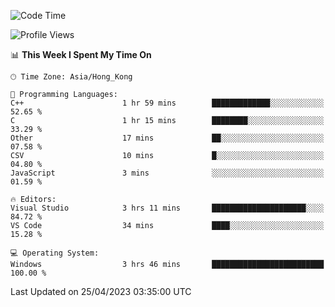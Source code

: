 <!--START_SECTION:waka-->
![Code Time](http://img.shields.io/badge/Code%20Time-54%20hrs%2024%20mins-blue)

![Profile Views](http://img.shields.io/badge/Profile%20Views-0-blue)

📊 **This Week I Spent My Time On** 

```text
🕑︎ Time Zone: Asia/Hong_Kong

💬 Programming Languages: 
C++                      1 hr 59 mins        █████████████░░░░░░░░░░░░   52.65 % 
C                        1 hr 15 mins        ████████░░░░░░░░░░░░░░░░░   33.29 % 
Other                    17 mins             ██░░░░░░░░░░░░░░░░░░░░░░░   07.58 % 
CSV                      10 mins             █░░░░░░░░░░░░░░░░░░░░░░░░   04.80 % 
JavaScript               3 mins              ░░░░░░░░░░░░░░░░░░░░░░░░░   01.59 % 

🔥 Editors: 
Visual Studio            3 hrs 11 mins       █████████████████████░░░░   84.72 % 
VS Code                  34 mins             ████░░░░░░░░░░░░░░░░░░░░░   15.28 % 

💻 Operating System: 
Windows                  3 hrs 46 mins       █████████████████████████   100.00 % 
```


 Last Updated on 25/04/2023 03:35:00 UTC
<!--END_SECTION:waka-->
